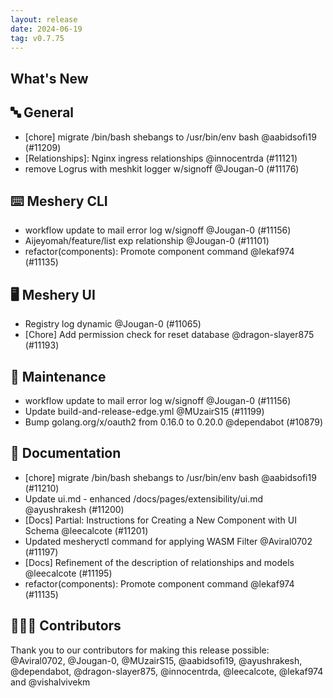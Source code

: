 ```yaml
---
layout: release
date: 2024-06-19
tag: v0.7.75
---
```


## What's New
## 🔤 General
- [chore] migrate /bin/bash shebangs to /usr/bin/env bash @aabidsofi19 (#11209)
- [Relationships]: Nginx ingress relationships @innocentrda (#11121)
- remove Logrus with meshkit logger w/signoff @Jougan-0 (#11176)

## ⌨️ Meshery CLI

- workflow update to mail error log w/signoff @Jougan-0 (#11156)
- Aijeyomah/feature/list exp relationship @Jougan-0 (#11101)
- refactor(components): Promote component command @lekaf974 (#11135)

## 🖥 Meshery UI

- Registry log dynamic @Jougan-0 (#11065)
- [Chore] Add permission check for reset database @dragon-slayer875 (#11193)

## 🧰 Maintenance

- workflow update to mail error log w/signoff @Jougan-0 (#11156)
- Update build-and-release-edge.yml @MUzairS15 (#11199)
- Bump golang.org/x/oauth2 from 0.16.0 to 0.20.0 @dependabot (#10879)

## 📖 Documentation

- [chore] migrate /bin/bash shebangs to /usr/bin/env bash @aabidsofi19 (#11210)
- Update ui.md - enhanced /docs/pages/extensibility/ui.md @ayushrakesh (#11200)
- [Docs] Partial: Instructions for Creating a New Component with UI Schema @leecalcote (#11201)
- Updated mesheryctl command for applying WASM Filter @Aviral0702 (#11197)
- [Docs] Refinement of the description of relationships and models @leecalcote (#11195)
- refactor(components): Promote component command @lekaf974 (#11135)

## 👨🏽‍💻 Contributors

Thank you to our contributors for making this release possible:
@Aviral0702, @Jougan-0, @MUzairS15, @aabidsofi19, @ayushrakesh, @dependabot, @dragon-slayer875, @innocentrda, @leecalcote, @lekaf974 and @vishalvivekm
